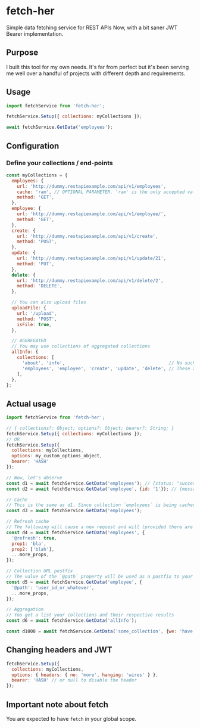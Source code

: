 # fetch-her
Simple data fetching service for REST APIs
Now, with a bit saner JWT Bearer implementation.

## Purpose
I built this tool for my own needs. It's far from perfect but it's been serving me well over a handful of projects with different depth and requirements.

## Usage
```javascript
import fetchService from 'fetch-her';

fetchService.Setup({ collections: myCollections });

await fetchService.GetData('employees');
```

## Configuration
### Define your collections / end-points
```javascript
const myCollections = {
  employees: {
    url: 'http://dummy.restapiexample.com/api/v1/employees',
    cache: 'ram', // OPTIONAL PARAMETER. 'ram' is the only accepted value at this time
    method: 'GET',
  },
  employee: {
    url: 'http://dummy.restapiexample.com/api/v1/employee/',
    method: 'GET',
  },
  create: {
    url: 'http://dummy.restapiexample.com/api/v1/create',
    method: 'POST',
  },
  update: {
    url: 'http://dummy.restapiexample.com/api/v1/update/21',
    method: 'PUT',
  },
  delete: {
    url: 'http://dummy.restapiexample.com/api/v1/delete/2',
    method: 'DELETE',
  },

  // You can also upload files
  uploadFile: {
    url: '/upload',
    method: 'POST',
    isFile: true,
  },

  // AGGREGATED
  // You may use collections of aggregated collections
  allInfo: {
    collections: [
      'about', 'info',                                       // No such collections. Someone forgot them here...
      'employees', 'employee', 'create', 'update', 'delete', // These are real ones
    ],
  },
};
```

## Actual usage
```javascript
import fetchService from 'fetch-her';

// { collections?: Object; options?: Object; bearer?: String; }
fetchService.Setup({ collections: myCollections });
// OR
fetchService.Setup({
  collections: myCollections,
  options: my_custom_options_object,
  bearer: 'HASH'
});

// Now, let's observe
const d1 = await fetchService.GetData('employees'); // {status: "success", data: Array(24)}
const d2 = await fetchService.GetData('employee', {id: '1'}); // {message: "Oops! someting issue found to fetch record.", error: 1, data: null}

// Cache
// This is the same as d1. Since collection `employees` is being cached (look at its definition up there), no second request is being initiated
const d3 = await fetchService.GetData('employees');

// Refresh cache
// The following will cause a new request and will (provided there are no errors) refresh the cache itself
const d4 = await fetchService.GetData('employees', {
  '@refresh': true,
  prop1: 'bla',
  prop2: ['blah'],
  ...more_props,
});

// Collection URL postfix
// The value of the `@path` property will be used as a postfix to your `collection.url`
const d5 = await fetchService.GetData('employee', {
  '@path': 'user_id_or_whatever',
  ...more_props,
});

// Aggregation
// You get a list your collections and their respective results
const d6 = await fetchService.GetData('allInfo');

const d1000 = await fetchService.GetData('some_collection', {we: 'have', many: 'params'});
```

## Changing headers and JWT
```javascript
fetchService.Setup({
  collections: myCollections,
  options: { headers: { no: 'more', hanging: 'wires' } },
  bearer: 'HASH' // or null to disable the header
});
```

## Important note about fetch
You are expected to have `fetch` in your global scope.
